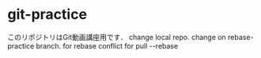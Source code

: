 # git-practice
このリポジトリはGit動画講座用です．
change local repo.
change on rebase-practice branch.
for rebase conflict
for pull --rebase
